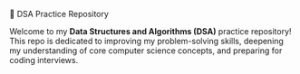 📘 DSA Practice Repository

Welcome to my **Data Structures and Algorithms (DSA)** practice repository!  
This repo is dedicated to improving my problem-solving skills, deepening my understanding of core computer science concepts, and preparing for coding interviews.
